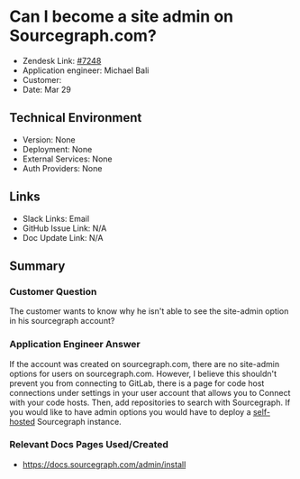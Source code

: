 
# Can I become a site admin on Sourcegraph.com? <!-- Ticket Title  Hint: include keywords to make it searchable -->

- Zendesk Link: [#7248](https://sourcegraph.zendesk.com/agent/tickets/7248)
- Application engineer: Michael Bali
- Customer: <!-- Redact if this contains personally identifying information -->
- Date: Mar 29

<!-- Data populated from integration, speak to Ben Gordon or Michael Bali if not working -->
<!-- During Internal team trial, fill missing data manually (we are waiting for all data to sync) -->

## Technical Environment
- Version: ​None
- Deployment: None
- External Services: None
- Auth Providers: None


## Links
<!-- Data for application engineer manual entry -->
- Slack Links: Email
- GitHub Issue Link: N/A
- Doc Update Link: N/A

## Summary
### Customer Question
The customer wants to know why he isn't able to see the site-admin option in his sourcegraph account?

### Application Engineer Answer
If the account was created on sourcegraph.com,  there are no site-admin options for users on sourcegraph.com. However, I believe this shouldn't  prevent you from connecting to GitLab, there is a page for code host connections under settings in your user account that allows you to Connect with your code hosts. Then, add repositories to search with Sourcegraph. If you would like to have admin options you would have to  deploy a [self-hosted](https://docs.sourcegraph.com/admin/install) Sourcegraph instance.


### Relevant Docs Pages Used/Created
- https://docs.sourcegraph.com/admin/install


<!-- Once complete, upload a copy to https://github.com/sourcegraph/support-tools-internal/tree/main/resolved-tickets as a .md file -->
<!-- Name the file 7248.md -->
